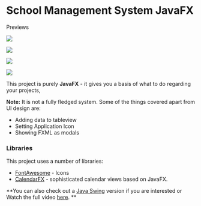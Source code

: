 # School Management System JavaFX
Previews

![](https://github.com/k33ptoo/School-Management-System-JavaFX/blob/master/screenshots/sc1.PNG) 

![](https://github.com/k33ptoo/School-Management-System-JavaFX/blob/master/screenshots/sc2.PNG)

![](https://github.com/k33ptoo/School-Management-System-JavaFX/blob/master/screenshots/sc3.PNG) 

![](https://github.com/k33ptoo/School-Management-System-JavaFX/blob/master/screenshots/sc4.PNG)

This project is purely **JavaFX** - it gives you a basis of what to do regarding your projects,

**Note:** 
It is not a fully fledged system. Some of the things covered apart from UI design are:

  - Adding data to tableview
  - Setting Application Icon
  - Showing FXML as modals

### Libraries

This project uses a number of libraries:

* [FontAwesome](https://bintray.com/jerady/maven/FontAwesomeFX/9.1.2) - Icons
* [CalendarFX](https://github.com/dlemmermann/CalendarFX) - sophisticated calendar views based on JavaFX.


**You can also check out a [Java Swing](https://github.com/k33ptoo/School-Management-System-Inspiration) version if you are interested or Watch the full video [here](https://youtu.be/YuiXnPefmhU).
**
